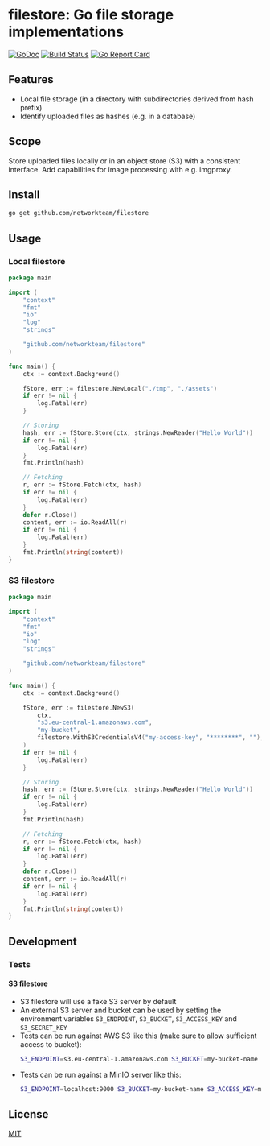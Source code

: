 # filestore: Go file storage implementations

[![GoDoc](https://godoc.org/github.com/networkteam/filestore?status.svg)](https://godoc.org/github.com/networkteam/filestore)
[![Build Status](https://github.com/networkteam/filestore/workflows/run%20tests/badge.svg)](https://github.com/networkteam/filestore/actions?workflow=run%20tests)
[![Go Report Card](https://goreportcard.com/badge/github.com/networkteam/filestore)](https://goreportcard.com/report/github.com/networkteam/filestore)

## Features

* Local file storage (in a directory with subdirectories derived from hash prefix)
* Identify uploaded files as hashes (e.g. in a database)

## Scope

Store uploaded files locally or in an object store (S3) with a consistent interface.
Add capabilities for image processing with e.g. imgproxy.

## Install

```sh
go get github.com/networkteam/filestore
```

## Usage

### Local filestore

```go
package main

import (
	"context"
	"fmt"
	"io"
	"log"
	"strings"

	"github.com/networkteam/filestore"
)

func main() {
	ctx := context.Background()

	fStore, err := filestore.NewLocal("./tmp", "./assets")
	if err != nil {
		log.Fatal(err)
	}

	// Storing
	hash, err := fStore.Store(ctx, strings.NewReader("Hello World"))
	if err != nil {
		log.Fatal(err)
	}
	fmt.Println(hash)

	// Fetching
	r, err := fStore.Fetch(ctx, hash)
	if err != nil {
		log.Fatal(err)
	}
	defer r.Close()
	content, err := io.ReadAll(r)
	if err != nil {
		log.Fatal(err)
	}
	fmt.Println(string(content))
}
```

### S3 filestore

```go
package main

import (
	"context"
	"fmt"
	"io"
	"log"
	"strings"

	"github.com/networkteam/filestore"
)

func main() {
	ctx := context.Background()

	fStore, err := filestore.NewS3(
		ctx,
		"s3.eu-central-1.amazonaws.com",
		"my-bucket",
		filestore.WithS3CredentialsV4("my-access-key", "********", ""),
	)
	if err != nil {
		log.Fatal(err)
	}

	// Storing
	hash, err := fStore.Store(ctx, strings.NewReader("Hello World"))
	if err != nil {
		log.Fatal(err)
	}
	fmt.Println(hash)

	// Fetching
	r, err := fStore.Fetch(ctx, hash)
	if err != nil {
		log.Fatal(err)
	}
	defer r.Close()
	content, err := io.ReadAll(r)
	if err != nil {
		log.Fatal(err)
	}
	fmt.Println(string(content))
}
```

## Development

### Tests

#### S3 filestore

* S3 filestore will use a fake S3 server by default
* An external S3 server and bucket can be used by setting the environment variables `S3_ENDPOINT`, `S3_BUCKET`, `S3_ACCESS_KEY` and `S3_SECRET_KEY`
* Tests can be run against AWS S3 like this (make sure to allow sufficient access to bucket):
    ```sh
    S3_ENDPOINT=s3.eu-central-1.amazonaws.com S3_BUCKET=my-bucket-name S3_ACCESS_KEY=my-access-key S3_SECRET_KEY=******** go test
    ```
* Tests can be run against a MinIO server like this:
    ```sh
    S3_ENDPOINT=localhost:9000 S3_BUCKET=my-bucket-name S3_ACCESS_KEY=my-access-key S3_SECRET_KEY=******** go test
    ```

## License

[MIT](./LICENSE)
